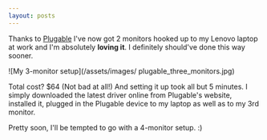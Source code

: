 ```yaml
---
layout: posts
---
```


Thanks to [Plugable](http://www.amazon.com/gp/product/B007L6NYAO/ref=wms_ohs_product?ie=UTF8&psc=1) I've now got 2 monitors hooked up to my Lenovo laptop at work and I'm absolutely **loving it**.  I definitely should've done this way sooner.


![My 3-monitor setup](/assets/images/  plugable_three_monitors.jpg)

Total cost? $64 (Not bad at all!)  And setting it up took all but 5 minutes.  I simply downloaded the latest driver
online from Plugable's website, installed it, plugged in the Plugable device to my laptop as well as to my 3rd
monitor.

Pretty soon, I'll be tempted to go with a 4-monitor setup. :)
